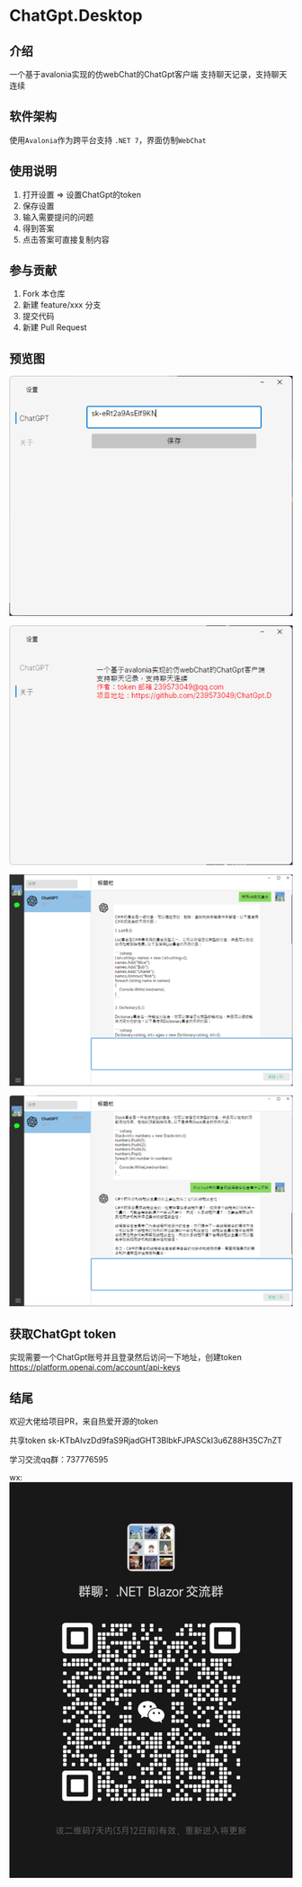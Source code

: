 # ChatGpt.Desktop

## 介绍
一个基于avalonia实现的仿webChat的ChatGpt客户端
支持聊天记录，支持聊天连续

## 软件架构
使用`Avalonia`作为跨平台支持 `.NET 7`，界面仿制`WebChat`

## 使用说明

1.  打开设置 => 设置ChatGpt的token
2.  保存设置
3.  输入需要提问的问题
4.  得到答案
5.  点击答案可直接复制内容

## 参与贡献

1.  Fork 本仓库
2.  新建 feature/xxx 分支
3.  提交代码
4.  新建 Pull Request

## 预览图

![img](./img/setting-chat.png)

![img](./img/setting-about.png)

![img](./img/home.png)

![img](./img/home1.png)

## 获取ChatGpt token

实现需要一个ChatGpt账号并且登录然后访问一下地址，创建token
https://platform.openai.com/account/api-keys


## 结尾

欢迎大佬给项目PR，来自热爱开源的token

共享token 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

学习交流qq群：737776595

wx: ![wx](./img/wx.jpg)

